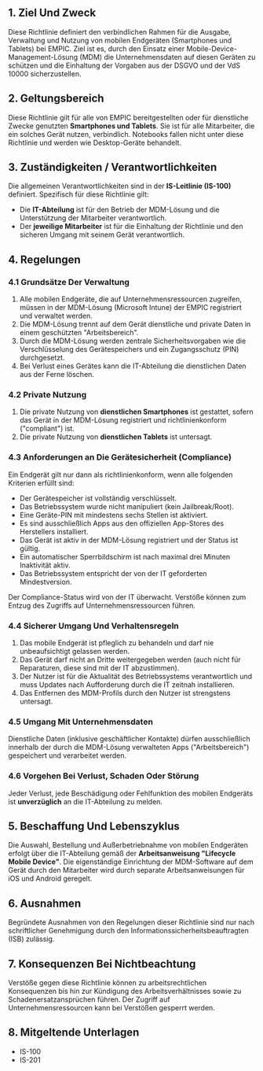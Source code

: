 ## **1. Ziel Und Zweck**

Diese Richtlinie definiert den verbindlichen Rahmen für die Ausgabe, Verwaltung und Nutzung von mobilen Endgeräten (Smartphones und Tablets) bei EMPIC. Ziel ist es, durch den Einsatz einer Mobile-Device-Management-Lösung (MDM) die Unternehmensdaten auf diesen Geräten zu schützen und die Einhaltung der Vorgaben aus der DSGVO und der VdS 10000 sicherzustellen.

## **2. Geltungsbereich**

Diese Richtlinie gilt für alle von EMPIC bereitgestellten oder für dienstliche Zwecke genutzten **Smartphones und Tablets**. Sie ist für alle Mitarbeiter, die ein solches Gerät nutzen, verbindlich. Notebooks fallen nicht unter diese Richtlinie und werden wie Desktop-Geräte behandelt.

## **3. Zuständigkeiten / Verantwortlichkeiten**

Die allgemeinen Verantwortlichkeiten sind in der **IS-Leitlinie (IS-100)** definiert. Spezifisch für diese Richtlinie gilt:

- Die **IT-Abteilung** ist für den Betrieb der MDM-Lösung und die Unterstützung der Mitarbeiter verantwortlich.    
- Der **jeweilige Mitarbeiter** ist für die Einhaltung der Richtlinie und den sicheren Umgang mit seinem Gerät verantwortlich.

## **4. Regelungen**

### **4.1 Grundsätze Der Verwaltung**

1. Alle mobilen Endgeräte, die auf Unternehmensressourcen zugreifen, müssen in der MDM-Lösung (Microsoft Intune) der EMPIC registriert und verwaltet werden.
2. Die MDM-Lösung trennt auf dem Gerät dienstliche und private Daten in einem geschützten "Arbeitsbereich".
3. Durch die MDM-Lösung werden zentrale Sicherheitsvorgaben wie die Verschlüsselung des Gerätespeichers und ein Zugangsschutz (PIN) durchgesetzt.
4. Bei Verlust eines Gerätes kann die IT-Abteilung die dienstlichen Daten aus der Ferne löschen.

### **4.2 Private Nutzung**

1. Die private Nutzung von **dienstlichen Smartphones** ist gestattet, sofern das Gerät in der MDM-Lösung registriert und richtlinienkonform ("compliant") ist.
2. Die private Nutzung von **dienstlichen Tablets** ist untersagt.

### **4.3 Anforderungen an Die Gerätesicherheit (Compliance)**

Ein Endgerät gilt nur dann als richtlinienkonform, wenn alle folgenden Kriterien erfüllt sind:

- Der Gerätespeicher ist vollständig verschlüsselt.
- Das Betriebssystem wurde nicht manipuliert (kein Jailbreak/Root).
- Eine Geräte-PIN mit mindestens sechs Stellen ist aktiviert.
- Es sind ausschließlich Apps aus den offiziellen App-Stores des Herstellers installiert.
- Das Gerät ist aktiv in der MDM-Lösung registriert und der Status ist gültig.
- Ein automatischer Sperrbildschirm ist nach maximal drei Minuten Inaktivität aktiv.
- Das Betriebssystem entspricht der von der IT geforderten Mindestversion.

Der Compliance-Status wird von der IT überwacht. Verstöße können zum Entzug des Zugriffs auf Unternehmensressourcen führen.

### **4.4 Sicherer Umgang Und Verhaltensregeln**

1. Das mobile Endgerät ist pfleglich zu behandeln und darf nie unbeaufsichtigt gelassen werden.
2. Das Gerät darf nicht an Dritte weitergegeben werden (auch nicht für Reparaturen, diese sind mit der IT abzustimmen).
3. Der Nutzer ist für die Aktualität des Betriebssystems verantwortlich und muss Updates nach Aufforderung durch die IT zeitnah installieren.
4. Das Entfernen des MDM-Profils durch den Nutzer ist strengstens untersagt.

### **4.5 Umgang Mit Unternehmensdaten**

Dienstliche Daten (inklusive geschäftlicher Kontakte) dürfen ausschließlich innerhalb der durch die MDM-Lösung verwalteten Apps ("Arbeitsbereich") gespeichert und verarbeitet werden.

### **4.6 Vorgehen Bei Verlust, Schaden Oder Störung**

Jeder Verlust, jede Beschädigung oder Fehlfunktion des mobilen Endgeräts ist **unverzüglich** an die IT-Abteilung zu melden.

## **5. Beschaffung Und Lebenszyklus**

Die Auswahl, Bestellung und Außerbetriebnahme von mobilen Endgeräten erfolgt über die IT-Abteilung gemäß der **Arbeitsanweisung "Lifecycle Mobile Device"**. Die eigenständige Einrichtung der MDM-Software auf dem Gerät durch den Mitarbeiter wird durch separate Arbeitsanweisungen für iOS und Android geregelt.

## **6. Ausnahmen**

Begründete Ausnahmen von den Regelungen dieser Richtlinie sind nur nach schriftlicher Genehmigung durch den Informationssicherheitsbeauftragten (ISB) zulässig.

## **7. Konsequenzen Bei Nichtbeachtung**

Verstöße gegen diese Richtlinie können zu arbeitsrechtlichen Konsequenzen bis hin zur Kündigung des Arbeitsverhältnisses sowie zu Schadenersatzansprüchen führen. Der Zugriff auf Unternehmensressourcen kann bei Verstößen gesperrt werden.

## **8. Mitgeltende Unterlagen**

- IS-100
- IS-201
